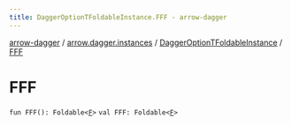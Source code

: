 ```yaml
---
title: DaggerOptionTFoldableInstance.FFF - arrow-dagger
---
```


[arrow-dagger](../../index.html) / [arrow.dagger.instances](../index.html) / [DaggerOptionTFoldableInstance](index.html) / [FFF](./-f-f-f.html)

# FFF

`fun FFF(): Foldable<`[`F`](index.html#F)`>`
`val FFF: Foldable<`[`F`](index.html#F)`>`